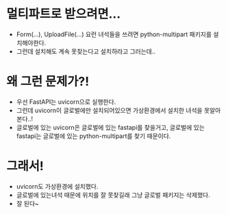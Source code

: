 # 멀티파트로 받으려면...
- Form(...), UploadFile(...) 요런 녀석들을 쓰려면 python-multipart 패키지를 설치해야한다.
- 그런데 설치해도 계속 못찾는다고 설치하라고 그러는데..

# 왜 그런 문제가?!
- 우선 FastAPI는 uvicorn으로 실행한다.
- 그런데 uvicorn이 글로벌에만 설치되어있으면 가상환경에서 설치한 녀석을 못알아본다..!
- 글로벌에 있는 uvicorn은 글로벌에 있는 fastapi를 찾을거고, 글로벌에 있는 fastapi는 글로벌에 있는 python-multipart를 찾기 때문이다.

# 그래서!
- uvicorn도 가상환경에 설치했다.
- 글로벌에 있는녀석 때문에 위치를 잘 못찾길래 그냥 글로벌 패키지는 삭제했다.
- 잘 된다~
